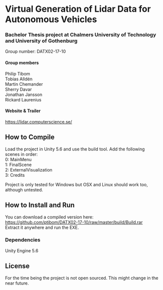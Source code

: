 # Virtual Generation of Lidar Data for Autonomous Vehicles
### Bachelor Thesis project at Chalmers University of Technology and University of Gothenburg
Group number: DATX02-17-10  

#### Group members  
Philip Tibom  
Tobias Alldén  
Martin Chemander  
Sherry Davar  
Jonathan Jansson  
Rickard Laurenius  

#### Website & Trailer
https://lidar.computerscience.se/


## How to Compile  
Load the project in Unity 5.6 and use the build tool. 
Add the following scenes in order:  
0: MainMenu  
1: FinalScene  
2: ExternalVisualization  
3: Credits  

Project is only tested for Windows but OSX and Linux should work too, although untested.

## How to Install and Run
You can download a compiled version here:  
https://github.com/ptibom/DATX02-17-10/raw/master/build/Build.rar  
Extract it anywhere and run the EXE.  

### Dependencies
Unity Engine 5.6

## License
For the time being the project is not open sourced. This might change in the near future.
